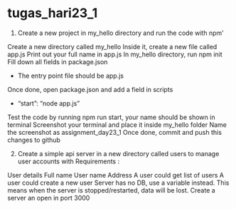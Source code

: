 # tugas_hari23_1


1.  Create a new project in my_hello directory and run the code with npm'

Create a new directory called my_hello
Inside it, create a new file called app.js
Print out your full name in app.js
In my_hello directory, run npm init
Fill down all fields in package.json
- The entry point file should be app.js

Once done, open package.json and add a field in scripts
 - “start”: “node app.js”

Test the code by running npm run start, your name should  be shown in terminal
Screenshot your terminal and place it inside my_hello folder
Name the screenshot as assignment_day23_1
Once done, commit and push this changes to github
 

2. Create a simple api server in a new directory called users to manage user accounts with Requirements :

User details
Full name
User name
Address
A user could get list of users
A user could create a new user
Server has no DB, use a variable instead. This means when the server is stopped/restarted, data will be lost.
Create a server an open in port 3000
 
